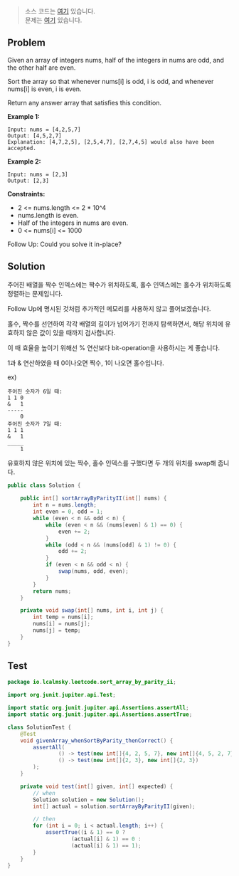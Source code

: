> 소스 코드는 [여기](https://github.com/lcalmsky/leetcode/blob/master/src/main/java/io/lcalmsky/leetcode/sort_array_by_parity_ii/Solution.java) 있습니다.  
> 문제는 [여기](https://leetcode.com/explore/challenge/card/september-leetcoding-challenge-2021/639/week-4-september-22nd-september-28th/3990/) 있습니다.

## Problem

Given an array of integers nums, half of the integers in nums are odd, and the other half are even.

Sort the array so that whenever nums[i] is odd, i is odd, and whenever nums[i] is even, i is even.

Return any answer array that satisfies this condition.

**Example 1:**

```text
Input: nums = [4,2,5,7]
Output: [4,5,2,7]
Explanation: [4,7,2,5], [2,5,4,7], [2,7,4,5] would also have been accepted.
```

**Example 2:**

```text
Input: nums = [2,3]
Output: [2,3]
```

**Constraints:**

* 2 <= nums.length <= 2 * 10^4
* nums.length is even.
* Half of the integers in nums are even.
* 0 <= nums[i] <= 1000

Follow Up: Could you solve it in-place?

## Solution

주어진 배열을 짝수 인덱스에는 짝수가 위치하도록, 홀수 인덱스에는 홀수가 위치하도록 정렬하는 문제입니다.

Follow Up에 명시된 것처럼 추가적인 메모리를 사용하지 않고 풀어보겠습니다.

홀수, 짝수를 선언하여 각각 배열의 길이가 넘어가기 전까지 탐색하면서, 해당 위치에 유효하지 않은 값이 있을 때까지 검사합니다.

이 때 효율을 높이기 위해선 % 연산보다 bit-operation을 사용하시는 게 좋습니다.

1과 & 연산하였을 때 0이나오면 짝수, 1이 나오면 홀수입니다.

ex)
```text
주어진 숫자가 6일 때:
1 1 0
&   1
-----
    0
주어진 숫자가 7일 때:
1 1 1
&   1
_____
    1
```

유효하지 않은 위치에 있는 짝수, 홀수 인덱스를 구했다면 두 개의 위치를 swap해 줍니다.

```java
public class Solution {
    
    public int[] sortArrayByParityII(int[] nums) {
        int n = nums.length;
        int even = 0, odd = 1;
        while (even < n && odd < n) {
            while (even < n && (nums[even] & 1) == 0) {
                even += 2;
            }
            while (odd < n && (nums[odd] & 1) != 0) {
                odd += 2;
            }
            if (even < n && odd < n) {
                swap(nums, odd, even);
            }
        }
        return nums;
    }

    private void swap(int[] nums, int i, int j) {
        int temp = nums[i];
        nums[i] = nums[j];
        nums[j] = temp;
    }
}
```

## Test

```java
package io.lcalmsky.leetcode.sort_array_by_parity_ii;

import org.junit.jupiter.api.Test;

import static org.junit.jupiter.api.Assertions.assertAll;
import static org.junit.jupiter.api.Assertions.assertTrue;

class SolutionTest {
    @Test
    void givenArray_whenSortByParity_thenCorrect() {
        assertAll(
                () -> test(new int[]{4, 2, 5, 7}, new int[]{4, 5, 2, 7}),
                () -> test(new int[]{2, 3}, new int[]{2, 3})
        );
    }

    private void test(int[] given, int[] expected) {
        // when
        Solution solution = new Solution();
        int[] actual = solution.sortArrayByParityII(given);

        // then
        for (int i = 0; i < actual.length; i++) {
            assertTrue((i & 1) == 0 ?
                    (actual[i] & 1) == 0 :
                    (actual[i] & 1) == 1);
        }
    }
}
```